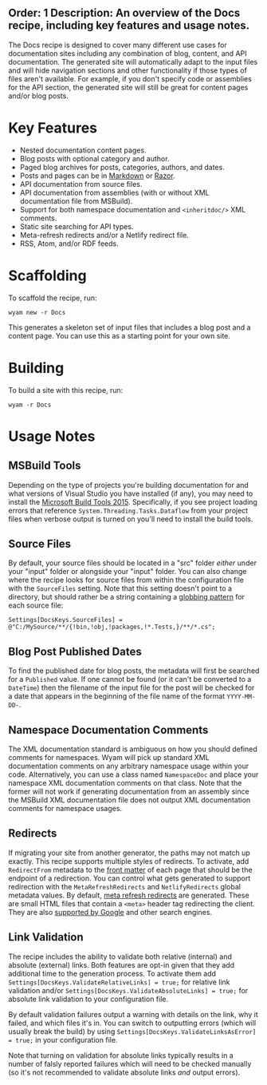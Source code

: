 Order: 1
Description: An overview of the Docs recipe, including key features and usage notes.
---
The Docs recipe is designed to cover many different use cases for documentation sites including any combination of blog, content, and API documentation. The generated site will automatically adapt to the input files and will hide navigation sections and other functionality if those types of files aren't available. For example, if you don't specify code or assemblies for the API section, the generated site will still be great for content pages and/or blog posts.

# Key Features

- Nested documentation content pages.
- Blog posts with optional category and author.
- Paged blog archives for posts, categories, authors, and dates.
- Posts and pages can be in [Markdown](/modules/markdown) or [Razor](/modules/razor).
- API documentation from source files.
- API documentation from assemblies (with or without XML documentation file from MSBuild).
- Support for both namespace documentation and `<inheritdoc/>` XML comments.
- Static site searching for API types.
- Meta-refresh redirects and/or a Netlify redirect file.
- RSS, Atom, and/or RDF feeds.

# Scaffolding

To scaffold the recipe, run:

```
wyam new -r Docs
```

This generates a skeleton set of input files that includes a blog post and a content page. You can use this as a starting point for your own site.

# Building

To build a site with this recipe, run:

```
wyam -r Docs
```

# Usage Notes

## MSBuild Tools

Depending on the type of projects you're building documentation for and what versions of Visual Studio you have installed (if any), you may need to install the [Microsoft Build Tools 2015](https://www.microsoft.com/en-us/download/details.aspx?id=48159). Specifically, if you see project loading errors that reference `System.Threading.Tasks.Dataflow` from your project files when verbose output is turned on you'll need to install the build tools.

## Source Files

By default, your source files should be located in a "src" folder *either* under your "input" folder or alongside your "input" folder. You can also change where the recipe looks for source files from within the configuration file with the `SourceFiles` setting. Note that this setting doesn't point to a directory, but should rather be a string containing a [globbing pattern](/docs/concepts/io#globbing) for each source file:

```
Settings[DocsKeys.SourceFiles] = @"C:/MySource/**/{!bin,!obj,!packages,!*.Tests,}/**/*.cs";
```

## Blog Post Published Dates

To find the published date for blog posts, the metadata will first be searched for a `Published` value. If one cannot be found (or it can't be converted to a `DateTime`) then the filename of the input file for the post will be checked for a date that appears in the beginning of the file name of the format `YYYY-MM-DD-`.

## Namespace Documentation Comments

The XML documentation standard is ambiguous on how you should defined comments for namespaces. Wyam will pick up standard XML documentation comments on any arbitrary namespace usage within your code. Alternatively, you can use a class named `NamespaceDoc` and place your namespace XML documentation comments on that class. Note that the former will not work if generating documentation from an assembly since the MSBuild XML documentation file does not output XML documentation comments for namespace usages.

## Redirects

If migrating your site from another generator, the paths may not match up exactly. This recipe supports multiple styles of redirects. To activate, add `RedirectFrom` metadata to the [front matter](/docs/concepts/metadata#front-matter) of each page that should be the endpoint of a redirection. You can control what gets generated to support redirection with the `MetaRefreshRedirects` and `NetlifyRedirects` global metadata values. By default, [meta refresh redirects](https://www.w3.org/TR/WCAG20-TECHS/H76.html) are generated. These are small HTML files that contain a `<meta>` header tag redirecting the client. They are also [supported by Google](https://support.google.com/webmasters/answer/79812) and other search engines.

## Link Validation

The recipe includes the ability to validate both relative (internal) and absolute (external) links. Both features are opt-in given that they add additional time to the generation process. To activate them add `Settings[DocsKeys.ValidateRelativeLinks] = true;` for relative link validation and/or `Settings[DocsKeys.ValidateAbsoluteLinks] = true;` for absolute link validation to your configuration file.

By default validation failures output a warning with details on the link, why it failed, and which files it's in. You can switch to outputting errors (which will usually break the build) by using `Settings[DocsKeys.ValidateLinksAsError] = true;` in your configuration file.

Note that turning on validation for absolute links typically results in a number of falsly reported failures which will need to be checked manually (so it's not recommended to validate absolute links *and* output errors).